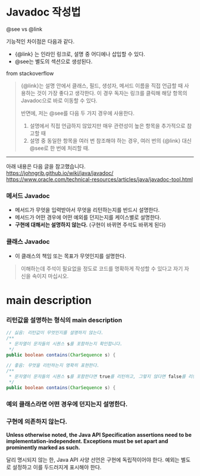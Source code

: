# Javadoc 작성법
@see vs @link

기능적인 차이점은 다음과 같다.
- {@link} 는 인라인 링크로, 설명 중 어디에나 삽입할 수 있다.
- @see는 별도의 섹션으로 생성된다.

from stackoverflow
> {@link}는 설명 안에서 클래스, 필드, 생성자, 메서드 이름을 직접 언급할 때 사용하는 것이 가장 좋다고 생각한다. 이 경우 독자는 링크를 클릭해 해당 항목의 Javadoc으로 바로 이동할 수 있다.
> 
> 반면에, 저는 @see를 다음 두 가지 경우에 사용한다.
> 1. 설명에서 직접 언급하지 않았지만 매우 관련성이 높은 항목을 추가적으로 참고할 때 
> 2. 설명 중 동일한 항목을 여러 번 참조해야 하는 경우, 여러 번의 {@link} 대신 @see로 한 번에 처리할 때.

---
아래 내용은 다음 글을 참고했습니다.
https://johngrib.github.io/wiki/java/javadoc/  
https://www.oracle.com/technical-resources/articles/java/javadoc-tool.html

### 메서드 Javadoc
- 메서드가 무엇을 입력받아서 무엇을 리턴하는지를 반드시 설명한다.
- 메서드가 어떤 경우에 어떤 예외를 던지는지를 케이스별로 설명한다.
- **구현에 대해서는 설명하지 않는다.** (구현이 바뀌면 주석도 바뀌게 된다)
### 클래스 Javadoc
- 이 클래스의 책임 또는 목표가 무엇인지를 설명한다.

> 이해하는데 주석이 필요없을 정도로 코드를 명확하게 작성할 수 있다고 자기 자신을 속이지 마십시오.

# main description
### 리턴값을 설명하는 형식의 main description
```java
// 싫음: 리턴값이 무엇인지를 설명하지 않는다.
/**
 * 문자열이 문자들의 시퀀스 s를 포함하는지 확인합니다.
 */
public boolean contains(CharSequence s) {
```

```java
// 좋음: 무엇을 리턴하는지 명확히 표현한다.
/**
 * 문자열이 문자들의 시퀀스 s를 포함한다면 true를 리턴하고, 그렇지 않다면 false를 리턴합니다.
 */
public boolean contains(CharSequence s) {
```
### 예외 클래스라면 어떤 경우에 던지는지 설명한다.
### 구현에 의존하지 않는다.
**Unless otherwise noted, the Java API Specification assertions need to be implementation-independent. Exceptions must be set apart and prominently marked as such.**

달리 명시되지 않는 한, Java API 사양 선언은 구현에 독립적이어야 한다.
예외는 별도로 설정하고 이를 두드러지게 표시해야 한다.